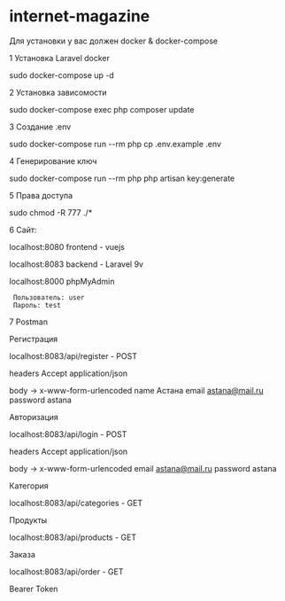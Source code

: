 # internet-magazine

Для установки у вас должен docker & docker-compose

1 Установка Laravel docker
   
   sudo docker-compose up -d

2 Установка зависомости
   
   sudo docker-compose exec php composer update
   
3 Создание .env
   
   sudo docker-compose run --rm php cp .env.example .env

4 Генерирование ключ
   
   sudo docker-compose run --rm php php artisan key:generate

5 Права доступа
   
   sudo chmod -R 777 ./*

6 Сайт: 

   localhost:8080  frontend - vuejs

   localhost:8083 backend - Laravel 9v

   localhost:8000 phpMyAdmin

     Пользователь: user
     Пароль: test

7 Postman

   Регистрация
  
   localhost:8083/api/register - POST

   headers Accept application/json

   body -> x-www-form-urlencoded  name Астана email astana@mail.ru password astana

   Авторизация

   localhost:8083/api/login - POST

   headers Accept application/json

   body -> x-www-form-urlencoded  email astana@mail.ru password astana

   Категория

   localhost:8083/api/categories - GET

   Продукты

   localhost:8083/api/products - GET

   Заказа

   localhost:8083/api/order - GET

   Bearer Token
